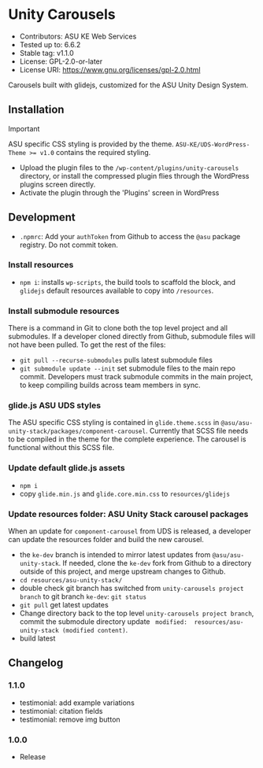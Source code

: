 # Unity Carousels

 - Contributors:      ASU KE Web Services
 - Tested up to:      6.6.2
 - Stable tag:        v1.1.0
 - License:           GPL-2.0-or-later
 - License URI:       https://www.gnu.org/licenses/gpl-2.0.html

Carousels built with glidejs, customized for the ASU Unity Design System.

## Installation

> [!IMPORTANT]
> ASU specific CSS styling is provided by the theme. `ASU-KE/UDS-WordPress-Theme >= v1.0` contains the required styling.

- Upload the plugin files to the `/wp-content/plugins/unity-carousels` directory, or install the compressed plugin flies through the WordPress plugins screen directly.
- Activate the plugin through the 'Plugins' screen in WordPress

## Development

- `.npmrc`: Add your `authToken` from Github to access the `@asu` package registry. Do not commit token.

### Install resources

- `npm i`: installs `wp-scripts`, the build tools to scaffold the block, and `glidejs` default resources available to copy into `/resources`.

### Install submodule resources

There is a command in Git to clone both the top level project and all submodules.
If a developer cloned directly from Github, submodule files will not have been pulled. To get the rest of the files:

- `git pull --recurse-submodules` pulls latest submodule files
- `git submodule update --init` set submodule files to the main repo commit. Developers must track submodule commits in the main project, to keep compiling builds across team members in sync.

### glide.js ASU UDS styles
The ASU specific CSS styling is contained in `glide.theme.scss` in `@asu/asu-unity-stack/packages/component-carousel`. Currently that SCSS file needs to be compiled in the theme for the complete experience. The carousel is functional without this SCSS file.

### Update default glide.js assets
- `npm i`
- copy `glide.min.js` and `glide.core.min.css` to `resources/glidejs`

### Update resources folder: ASU Unity Stack carousel packages

When an update for `component-carousel` from UDS is released, a developer can update the resources folder and build the new carousel.

- the `ke-dev` branch is intended to mirror latest updates from `@asu/asu-unity-stack`. If needed, clone the `ke-dev` fork from Github to a directory outside of this project, and merge upstream changes to Github.
- `cd resources/asu-unity-stack/`
- double check git branch has switched from `unity-carousels project branch` to git branch `ke-dev`: `git status`
- `git pull` get latest updates
- Change directory back to the top level `unity-carousels project branch`, commit the submodule directory update ` modified:  resources/asu-unity-stack (modified content)`.
- build latest

## Changelog
### 1.1.0
- testimonial: add example  variations
- testimonial: citation fields
- testimonial: remove img button
### 1.0.0
- Release
